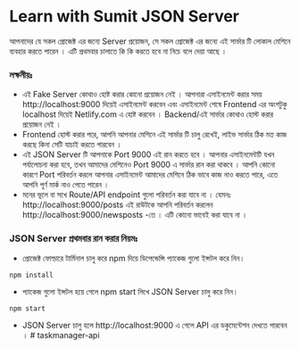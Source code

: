 # Learn with Sumit JSON Server

আপনাদের যে সকল প্রোজেক্ট এর জন্যে Server প্রয়োজন, সে সকল প্রোজেক্ট এর জন্যে এই সার্ভার টি লোকাল মেশিনে ব্যবহার করতে পারেন । এটি প্রথমবার চালাতে কি কি করতে হবে না নিচে বলে দেয়া আছে ।

### লক্ষনীয়ঃ

- এই Fake Server কোথাও হোষ্ট করার কোনো প্রয়োজন নেই । আপনারা এসাইনমেন্ট করার সময় http://localhost:9000 দিয়েই এসাইনমেন্ট করবেন এবং এসাইনমেন্ট শেষে Frontend এর অংশটুকু localhost দিয়েই Netlify.com এ হোষ্ট করবেন । Backend/এই সার্ভার কোথাও হোস্ট করার প্রয়োজন নেই ।
- Frontend হোস্ট করার পরে, আপনি আপনার মেশিনে এই সার্ভার টি চালু রেখেই, লাইভ সার্ভার ঠিক মত কাজ করছে কিনা সেটি যাচাই করতে পারবেন । 
- এই JSON Server টি আপনাকে Port 9000 এই রান করতে হবে । আপনার এসাইনমেন্টটি যখন পর্যালোচনা করা হবে, তখন আমাদের মেশিনেও Port 9000 এ সার্ভার রান করা থাকবে । আপনি কোনো কারণে Port পরিবর্তন করলে আপনার এসাইনমেন্ট আমাদের মেশিনে ঠিক ভাবে কাজ নাও করতে পারে, এতে আপনি পূর্ণ মার্ক নাও পেতে পারেন ।
- মনের ভূলে বা সখে Route/API endpoint গুলো পরিবর্তন করা যাবে না । যেমনঃ http://localhost:9000/posts এই রাউটকে আপনি পরিবর্তন করলেন http://localhost:9000/newsposts -তে । এটি কোনো ভাবেই করা যাবে না ।

### JSON Server প্রথমবার রান করার নিয়মঃ

- প্রোজেক্ট ফোল্ডারে টার্মিনাল চালু করে npm দিয়ে ডিপেন্ডেন্সি প্যাকেজ গুলো ইন্সটল করে নিন।

```
npm install
```

- প্যাকেজ গুলো ইন্সটল হয়ে গেলে npm start লিখে JSON Server চালু করে নিন।

```
npm start
```

- JSON Server চালু হলে http://localhost:9000 এ গেলে API এর ডকুমেন্টেশন দেখতে পারবেন ।
#   t a s k m a n a g e r - a p i  
 